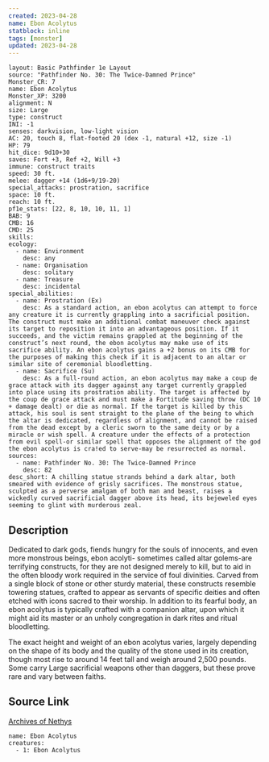 ```yaml
---
created: 2023-04-28
name: Ebon Acolytus
statblock: inline
tags: [monster]
updated: 2023-04-28
---
```

```statblock
layout: Basic Pathfinder 1e Layout
source: "Pathfinder No. 30: The Twice-Damned Prince"
Monster_CR: 7
name: Ebon Acolytus
Monster_XP: 3200
alignment: N
size: Large
type: construct
INI: -1
senses: darkvision, low-light vision
AC: 20, touch 8, flat-footed 20 (dex -1, natural +12, size -1)
HP: 79
hit_dice: 9d10+30
saves: Fort +3, Ref +2, Will +3
immune: construct traits
speed: 30 ft.
melee: dagger +14 (1d6+9/19-20)
special_attacks: prostration, sacrifice
space: 10 ft.
reach: 10 ft.
pf1e_stats: [22, 8, 10, 10, 11, 1]
BAB: 9
CMB: 16
CMD: 25
skills: 
ecology:
  - name: Environment
    desc: any
  - name: Organisation
    desc: solitary
  - name: Treasure
    desc: incidental
special_abilities:
  - name: Prostration (Ex)
    desc: As a standard action, an ebon acolytus can attempt to force any creature it is currently grappling into a sacrificial position. The construct must make an additional combat maneuver check against its target to reposition it into an advantageous position. If it succeeds, and the victim remains grappled at the beginning of the construct’s next round, the ebon acolytus may make use of its sacrifice ability. An ebon acolytus gains a +2 bonus on its CMB for the purposes of making this check if it is adjacent to an altar or similar site of ceremonial bloodletting.
  - name: Sacrifice (Su)
    desc: As a full-round action, an ebon acolytus may make a coup de grace attack with its dagger against any target currently grappled into place using its prostration ability. The target is affected by the coup de grace attack and must make a Fortitude saving throw (DC 10 + damage dealt) or die as normal. If the target is killed by this attack, his soul is sent straight to the plane of the being to which the altar is dedicated, regardless of alignment, and cannot be raised from the dead except by a cleric sworn to the same deity or by a miracle or wish spell. A creature under the effects of a protection from evil spell-or similar spell that opposes the alignment of the god the ebon acolytus is cra!ed to serve-may be resurrected as normal.
sources:
  - name: Pathfinder No. 30: The Twice-Damned Prince
    desc: 82
desc_short: A chilling statue strands behind a dark altar, both smeared with evidence of grisly sacrifices. The monstrous statue, sculpted as a perverse amalgam of both man and beast, raises a wickedly curved sacrificial dagger above its head, its bejeweled eyes seeming to glint with murderous zeal.
```
## Description
Dedicated to dark gods, fiends hungry for the souls of innocents, and even more monstrous beings, ebon acolyti- sometimes called altar golems-are terrifying constructs, for they are not designed merely to kill, but to aid in the often bloody work required in the service of foul divinities. Carved from a single block of stone or other sturdy material, these constructs resemble towering statues, crafted to appear as servants of specific deities and often etched with icons sacred to their worship. In addition to its fearful body, an ebon acolytus is typically crafted with a companion altar, upon which it might aid its master or an unholy congregation in dark rites and ritual bloodletting.

The exact height and weight of an ebon acolytus varies, largely depending on the shape of its body and the quality of the stone used in its creation, though most rise to around 14 feet tall and weigh around 2,500 pounds. Some carry Large sacrificial weapons other than daggers, but these prove rare and vary between faiths.
## Source Link
[Archives of Nethys](https://aonprd.com/MonsterDisplay.aspx?ItemName=Ebon%20Acolytus)
```encounter-table
name: Ebon Acolytus
creatures:
  - 1: Ebon Acolytus
```

